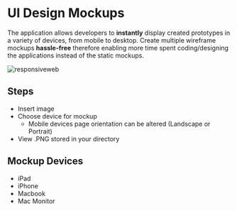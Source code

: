 # UI Design Mockups
The application allows developers to **instantly** display created prototypes in a variety of devices, from mobile to desktop. Create multiple wireframe mockups **hassle-free** therefore enabling more time spent coding/designing the applications instead of the static mockups.

![responsiveweb](https://user-images.githubusercontent.com/38426388/50747032-b7e97400-1229-11e9-8122-8fe2833d1f1e.png)

## Steps
- Insert image
- Choose device for mockup
  - Mobile devices page orientation can be altered 
      (Landscape or Portrait)
- View .PNG stored in your directory

## Mockup Devices
- iPad 
- iPhone
- Macbook
- Mac Monitor

